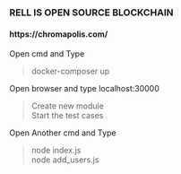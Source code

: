 <h3> RELL IS OPEN SOURCE BLOCKCHAIN </h3>
<h4>https://chromapolis.com/</h4>

Open cmd and Type 
>docker-composer up

Open browser and type localhost:30000 
>Create new module <br>
>Start the test cases <br>

Open Another cmd and Type
>node index.js  <br>
>node add_users.js <br>